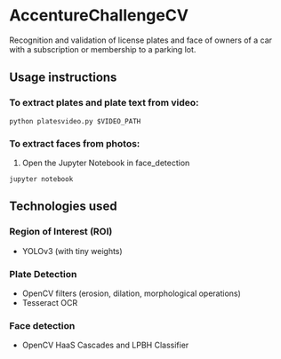# AccentureChallengeCV
Recognition and validation of license plates and face of owners of a car with a subscription or membership to a parking lot.

## Usage instructions

### To extract plates and plate text from video:
```
python platesvideo.py $VIDEO_PATH
```

### To extract faces from photos:
1. Open the Jupyter Notebook in face_detection
```
jupyter notebook
```

## Technologies used
### Region of Interest (ROI)
- YOLOv3 (with tiny weights)
### Plate Detection
- OpenCV filters (erosion, dilation, morphological operations)
- Tesseract OCR
### Face detection
- OpenCV HaaS Cascades and LPBH Classifier
